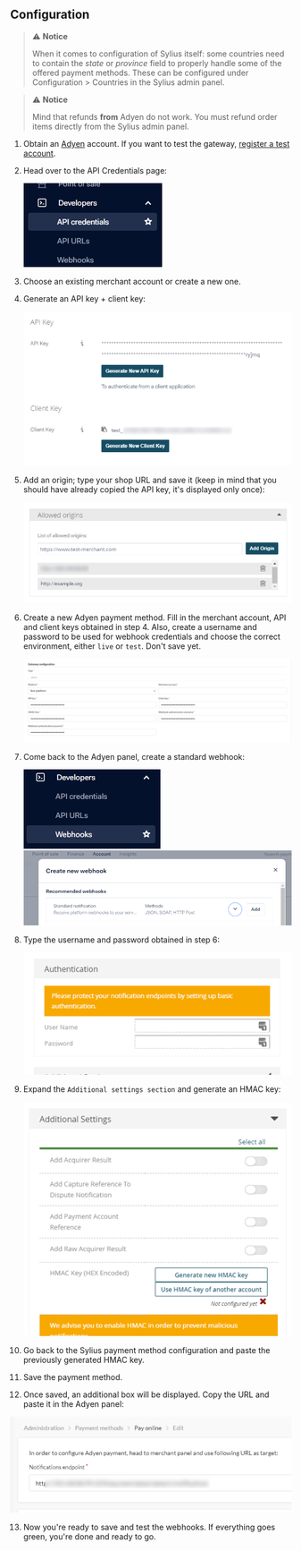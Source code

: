 ## Configuration

> :warning: **Notice**
>
> When it comes to configuration of Sylius itself: some countries need to contain the *state* or *province* field to properly handle some of the offered payment methods. These can be configured under Configuration > Countries in the Sylius admin panel.

> :warning: **Notice**
> 
> Mind that refunds **from** Adyen do not work. You must refund order items directly from the Sylius admin panel.

1. Obtain an [Adyen](https://adyen.com) account. If you want to test the gateway, [register a test account](https://www.adyen.com/signup/).

2. Head over to the API Credentials page:
   
   ![API Credentials](adyen-api-credentials.png)
   
3. Choose an existing merchant account or create a new one.

4. Generate an API key + client key:
   
   ![API + client key](adyen-api-keys.png)
   
5. Add an origin; type your shop URL and save it (keep in mind that you should have already copied the API key, it's displayed only once):
   
   ![Origin](adyen-allowed-origins.png)

6. Create a new Adyen payment method. Fill in the merchant account, API and client keys obtained in step 4. Also, create a username and password to be used for webhook credentials and choose the correct environment, either `live` or `test`. Don't save yet.

   ![Adyen payment method](payment-method-form.png)

7. Come back to the Adyen panel, create a standard webhook:
   
   ![Webhook](adyen-webhooks.png)
   ![Standard webhook](adyen-webhook-type.png)

8. Type the username and password obtained in step 6:

   ![Credentials](adyen-webhook-authentication.png)

9. Expand the `Additional settings section` and generate an HMAC key:

   ![HMAC](adyen-webhook-hmac.png)

10. Go back to the Sylius payment method configuration and paste the previously generated HMAC key.

11. Save the payment method.

12. Once saved, an additional box will be displayed. Copy the URL and paste it in the Adyen panel:

   ![Adyen notifications endpoint](notifications-endpoint.png)
 
13. Now you're ready to save and test the webhooks. If everything goes green, you're done and ready to go.
